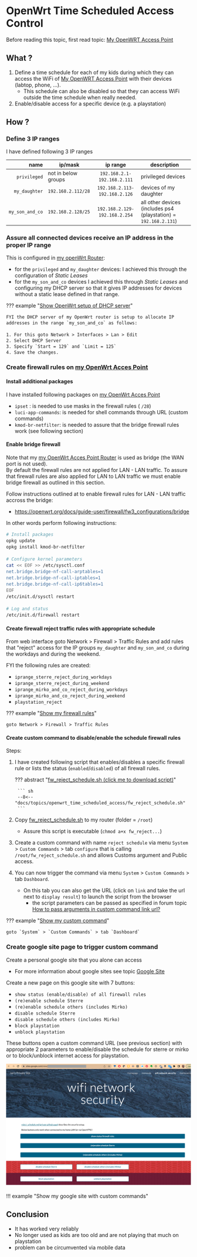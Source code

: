 # OpenWrt Time Scheduled Access Control

Before reading this topic, first read topic: [My OpenWRT Access Point](./../openwrt_access_point/README.md)

## What ?

1. Define a time schedule for each of my kids during which they can access the WiFi of [My OpenWRT Access Point](./../openwrt_access_point/README.md) with their devices (labtop, phone, ...).
    * This schedule can also be disabled so that they can access WiFi outside the time schedule when really needed.
2. Enable/disable access for a specific device (e.g. a playstation)

## How ?

### Define 3 IP ranges

I have defined following 3 IP ranges

| name | ip/mask | ip range | description |
|--:|---|:---:|--|
| `privileged` | not in below groups | `192.168.2.1-192.168.2.111` | privileged devices |
| `my_daughter` | `192.168.2.112/28`  | `192.168.2.113-192.168.2.126` | devices of my daughter |
| `my_son_and_co` | `192.168.2.128/25` | `192.168.2.129-192.168.2.254` | all other devices (includes ps4 (playstation) = `192.168.2.131`) |

### Assure all connected devices receive an IP address in the proper IP range

This is configured in [my openWrt Router](./../openwrt_router/README.md):

* for the `privileged` and `my_daughter` devices: I achieved this through the configuration of *Static Leases*
* for the `my_son_and_co` devices I achieved this through *Static Leases* and configuring my DHCP server so that it gives IP addresses for devices without a static lease defined in that range.

??? example "[Show OpenWrt setup of DHCP server](http://archer7.lan)"

    FYI the DHCP server of my OpenWrt router is setup to allocate IP addresses in the range `my_son_and_co` as follows:

    1. For this goto Network > Interfaces > Lan > Edit
    2. Select DHCP Server
    3. Specify `Start = 129` and `Limit = 125`
    4. Save the changes.

### Create firewall rules on [my OpenWrt Acces Point](./../openwrt_access_point/README.md)

#### Install additional packages

I have installed following packages on [my OpenWrt Acces Point](./../openwrt_access_point/README.md)

* `ipset` : is needed to use masks in the firewall rules ( `/28`)
* `luci-app-commands`: is needed for shell commands through URL (custom commands)
* `kmod-br-netfilter`: is needed to assure that the bridge firewall rules work  (see following section)

#### Enable bridge firewall

Note that my [my OpenWrt Acces Point Router](./../openwrt_access_point/README.md) is used as bridge (the WAN port is not used).  
By default the firewall rules are not applied for LAN - LAN traffic.
To assure that firewall rules are also applied for LAN to LAN traffic we must enable bridge firewall as outlined in this section.

Follow instructions outlined at to enable firewall rules for LAN - LAN traffic accross the bridge:

* https://openwrt.org/docs/guide-user/firewall/fw3_configurations/bridge

In other words perform following instructions:

```sh
# Install packages
opkg update
opkg install kmod-br-netfilter
 
# Configure kernel parameters
cat << EOF >> /etc/sysctl.conf
net.bridge.bridge-nf-call-arptables=1
net.bridge.bridge-nf-call-iptables=1
net.bridge.bridge-nf-call-ip6tables=1
EOF
/etc/init.d/sysctl restart

# Log and status
/etc/init.d/firewall restart
```

#### Create firewall reject traffic rules with appropriate schedule

From web interface goto Network > Firewall > Traffic Rules and add rules that "reject" access for the IP groups `my_daughter` and `my_son_and_co` during the workdays and during the weekend.

FYI the following rules are created:

* `iprange_sterre_reject_during_workdays`
* `iprange_sterre_reject_during_weekend`
* `iprange_mirko_and_co_reject_during_workdays`
* `iprange_mirko_and_co_reject_during_weekend`
* `playstation_reject`

??? example "[Show my firewall rules](http://archer6.lan)"

    goto Network > Firewall > Traffic Rules

#### Create custom command to disable/enable the schedule firewall rules

Steps:

1. I have created following script that enables/disables a specific firewall rule or lists the status (`enabled`/`disabled`) of all firewall rules.

    ??? abstract "[fw_reject_schedule.sh (click me to download script)](./fw_reject_schedule.sh)"

        ``` sh
        --8<-- "docs/topics/openwrt_time_scheduled_access/fw_reject_schedule.sh"
        ```

2. Copy [fw_reject_schedule.sh](./fw_reject_schedule.sh) to my router (folder = `/root`)
     * Assure this script is executable (`chmod a+x fw_reject...`)
2. Create a custom command with name `reject schedule` via menu `System` > `Custom Commands` > tab `configure` that is calling `/root/fw_reject_schedule.sh` and allows Customs argument and Public access.
3. You can now trigger the command via menu `System` > `Custom Commands` > tab `Dashboard`.
   * On this tab you can also get the URL (click on `link` and take the url next to `display result`) to launch the script from the browser
      * the script parameters can be passed as specified in forum topic [How to pass arguments in custom command link url?](https://forum.openwrt.org/t/how-to-pass-arguments-in-custom-command-link-url/108804)

??? example "[Show my custom command](http://archer6.lan)"

    goto `System` > `Custom Commands` > tab `Dashboard`

### Create google site page to trigger custom command

Create a personal google site that you alone can access

* For more information about google sites see topic [Google Site](../google_sites/README.md)

Create a new page on this google site with 7 buttons:

* `show status (enable/disable) of all firewall rules`
* `(re)enable schedule Sterre`
* `(re)enable schedule others (includes Mirko)`
* `disable schedule Sterre`
* `disable schedule others (includes Mirko)`
* `block playstation`
* `unblock playstation`

These buttons open a custom command URL (see previous section) with appropriate 2 parameters to enable/disable the schedule for sterre or mirko or to block/unblock internet access for playstation.

![google_site - firewall rules](./google_site_firewall_reject_rules.png)

!!! example "Show my google site with custom commands"

## Conclusion

* It has worked very reliably
* No longer used as kids are too old and are not playing that much on playstation
* problem can be circumvented via mobile data
